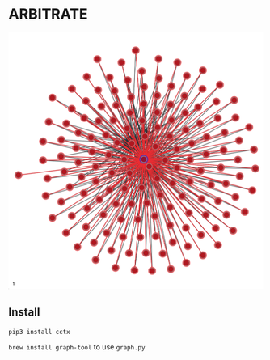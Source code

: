 # ARBITRATE

![Binance Graph](binance_graph.png)

## Install

`pip3 install cctx`

`brew install graph-tool` to use `graph.py`
